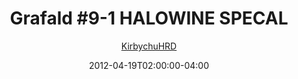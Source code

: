 ---
title: "Grafald #9-1 HALOWINE SPECAL"
type: "image"
date: 2012-04-19T02:00:00-04:00
draft: false
categories:
- comics
- collaborations
tags:
- grafald
image_path: "../img/2012/9-1.png"
alt_text: ""
is_subpage: true
author: "[KirbychuHRD](https://cohost.org/KirbychuHRD)"
---